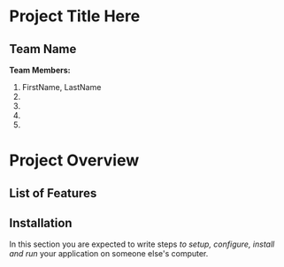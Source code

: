 # Project Title Here

## Team Name

**Team Members:**

1. FirstName, LastName
2. 
3.  
4. 
5. 

# Project Overview

## List of Features

## Installation

In this section you are expected to write steps *to setup, configure, install and run* your application on someone else's computer.


